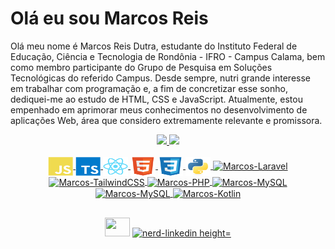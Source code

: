# Olá eu sou Marcos Reis 
 
Olá meu nome é Marcos Reis Dutra, estudante do Instituto Federal de Educação, Ciência e Tecnologia de Rondônia - IFRO - Campus Calama, bem como membro participante do Grupo de Pesquisa em Soluções Tecnológicas do referido Campus. Desde sempre, nutri grande interesse em trabalhar com programação e, a fim de concretizar esse sonho, dediquei-me ao estudo de HTML, CSS e JavaScript. Atualmente, estou empenhado em aprimorar meus conhecimentos no desenvolvimento de aplicações Web, área que considero extremamente relevante e promissora.

<div align="center">
  <a href="https://github.com/Marqueba">
  <img height="180em" src="https://github-readme-stats.vercel.app/api?username=Marqueba&show_icons=true&theme=dark&include_all_commits=true&count_private=true"/>
  <img height="180em" src="https://github-readme-stats.vercel.app/api/top-langs/?username=Marqueba&layout=compact&langs_count=7&theme=dark"/>
</div>

<div style="display: inline_block" align="center"><br>
  <img align="center" alt="Marcos-Js" height="30" width="40" src="https://raw.githubusercontent.com/devicons/devicon/master/icons/javascript/javascript-plain.svg">
  <img align="center" alt="Marcos-Ts" height="30" width="40" src="https://raw.githubusercontent.com/devicons/devicon/master/icons/typescript/typescript-plain.svg">
  <img align="center" alt="Marcos-React" height="30" width="40" src="https://raw.githubusercontent.com/devicons/devicon/master/icons/react/react-original.svg">
  <img align="center" alt="Marcos-HTML" height="30" width="40" src="https://raw.githubusercontent.com/devicons/devicon/master/icons/html5/html5-original.svg">
  <img align="center" alt="Marcos-CSS" height="30" width="40" src="https://raw.githubusercontent.com/devicons/devicon/master/icons/css3/css3-original.svg">
  <img align="center" alt="Marcos-Python" height="30" width="40" src="https://raw.githubusercontent.com/devicons/devicon/master/icons/python/python-original.svg">
   <img align="center" alt="Marcos-Laravel" height="30" width="40" src="https://cdn.jsdelivr.net/gh/devicons/devicon/icons/laravel/laravel-plain.svg" />
   <img align="center" alt="Marcos-TailwindCSS" height="30" width="40" src="https://cdn.jsdelivr.net/gh/devicons/devicon/icons/tailwindcss/tailwindcss-plain.svg" />
  <img align="center" alt="Marcos-PHP" height="30" width="40" src="https://cdn.jsdelivr.net/gh/devicons/devicon/icons/php/php-plain.svg" />
  <img align="center" alt="Marcos-MySQL" height="30" width="40" src="https://cdn.jsdelivr.net/gh/devicons/devicon/icons/mysql/mysql-original-wordmark.svg" />
  <img align="center" alt="Marcos-MySQL" height="30" width="40" src="https://cdn.jsdelivr.net/gh/devicons/devicon/icons/docker/docker-original-wordmark.svg" />
  <img align="center" alt="Marcos-Kotlin" height="30" width="40"src="https://cdn.jsdelivr.net/gh/devicons/devicon/icons/kotlin/kotlin-original.svg" />
          
          
          
          
          
</div>

##

<div align="center">
  <a href="https://instagram.com/marqueba_news" target="_blank"><img align="start" height="30" width="40" src="https://icongr.am/entypo/instagram.svg?size=128&color=ff007b" target="_blank"></a>
  <a href="https://www.linkedin.com/in/marcos-reis-dutra-913875262/" target="_blank"><img align="start" alt="nerd-linkedin height="30" width="40" src="https://icongr.am/entypo/linkedin.svg?size=128&color=0091ff"_blank"></a> 
</div>
